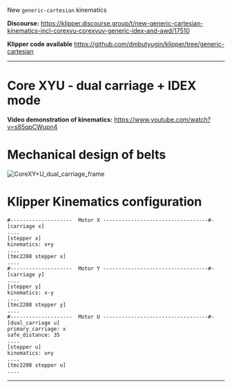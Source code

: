 New `generic-cartesian` kinematics

**Discourse:**
https://klipper.discourse.group/t/new-generic-cartesian-kinematics-incl-corexyu-corexyuv-generic-idex-and-awd/17510

**Klipper code available**
https://github.com/dmbutyugin/klipper/tree/generic-cartesian

---------------------------------------------------------------

# **Core XYU  - dual carriage + IDEX mode** 

**Video demonstration of kinematics:**  https://www.youtube.com/watch?v=s85qpCWupn4

# **Mechanical design of belts**

![CoreXY+U_dual_carriage_frame](https://github.com/user-attachments/assets/361c5da8-9979-4da5-a37e-768a20e0a299)


# **Klipper Kinematics configuration**


```
#--------------------  Motor X ----------------------------------#-
[carriage x] 
....
[stepper x]
kinematics: x+y
....
[tmc2208 stepper x]  
....
#--------------------  Motor Y ----------------------------------#-
[carriage y]
....
[stepper y]
kinematics: x-y
....
[tmc2208 stepper y]   
....
#--------------------  Motor U ----------------------------------#-
[dual_carriage u] 
primary_carriage: x
safe_distance: 35
....
[stepper u]
kinematics: u+y
....
[tmc2208 stepper u]   
....
```
---------------------------------------------------------------
